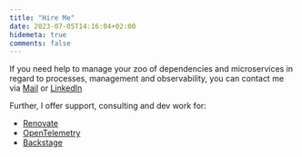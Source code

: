 ```yaml
---
title: "Hire Me"
date: 2023-07-05T14:16:04+02:00
hidemeta: true
comments: false
---
```


If you need help to manage your zoo of dependencies and microservices in regard to processes, management and
observability, you can contact me via [Mail](mailto:sebastian@poxhofer.at) or [LinkedIn](https://www.linkedin.com/in/sebastian-poxhofer/)

Further, I offer support, consulting and dev work for:
- [Renovate](https://github.com/renovatebot/renovate/)
- [OpenTelemetry](https://opentelemetry.io/)
- [Backstage](https://backstage.io/)


